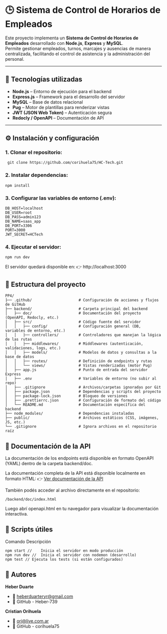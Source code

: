 # 🕒 Sistema de Control de Horarios de Empleados

Este proyecto implementa un **Sistema de Control de Horarios de Empleados** desarrollado con **Node.js**, **Express** y **MySQL**.  
Permite gestionar empleados, turnos, marcajes y ausencias de manera centralizada, facilitando el control de asistencia y la administración del personal.

---

## 🚀 Tecnologías utilizadas

- **Node.js** – Entorno de ejecución para el backend  
- **Express.js** – Framework para el desarrollo del servidor  
- **MySQL** – Base de datos relacional  
- **Pug** – Motor de plantillas para renderizar vistas  
- **JWT (JSON Web Token)** – Autenticación segura  
- **Redocly / OpenAPI** – Documentación de API  

---

## ⚙️ Instalación y configuración

### 1. Clonar el repositorio:
   ```
    git clone https://github.com/corihuela75/HC-Tech.git
   ```

### 2. Instalar dependencias:

  ```
  npm install
  ```
 
### 3. Configurar las variables de entorno (.env):

```
DB_HOST=localhost
DB_USER=root
DB_PASS=admin123    
DB_NAME=saas_app
DB_PORT=3306
PORT=3000
JWT_SECRET=HCTech
```

### 4. Ejecutar el servidor:

```
npm run dev
```

El servidor quedará disponible en:  👉 http://localhost:3000


## 📂 Estructura del proyecto

```
PP4/
├── .github/                     # Configuración de acciones y flujos de GitHub
├── backend/                     # Carpeta principal del backend
│   ├── doc/                     # Documentación del proyecto (OpenAPI, Redocly, etc.)
│   ├── src/                     # Código fuente del servidor
│   │   ├── config/              # Configuración general (DB, variables de entorno, etc.)
│   │   ├── controllers/         # Controladores que manejan la lógica de las rutas
│   │   ├── middlewares/         # Middlewares (autenticación, validaciones, logs, etc.)
│   │   ├── models/              # Modelos de datos y consultas a la base de datos
│   │   ├── routes/              # Definición de endpoints y rutas
│   │   └── views/               # Vistas renderizadas (motor Pug)
│   ├── app.js                   # Punto de entrada del servidor Express
│   ├── .env                     # Variables de entorno (no subir al repo)
│   ├── .gitignore               # Archivos/carpetas ignoradas por Git
│   ├── package.json             # Dependencias y scripts del proyecto
│   ├── package-lock.json        # Bloqueo de versiones
│   ├── .prettierrc.json         # Configuración de formato del código
│   └── README.md                # Documentación específica del backend
├── node_modules/                # Dependencias instaladas
├── public/                      # Archivos estáticos (CSS, imágenes, JS, etc.)
└── .gitignore                   # Ignora archivos en el repositorio raíz

```

## 📘 Documentación de la API

La documentación de los endpoints está disponible en formato OpenAPI (YAML) dentro de la carpeta backend/doc.

La documentación completa de la API está disponible localmente en formato HTML: 👉 [Ver documentación de la API](http://localhost:3000/doc/index.html)

También podés acceder al archivo directamente en el repositorio:

```
/backend/doc/index.html
```

Luego abrí openapi.html en tu navegador para visualizar la documentación interactiva.

## 🧩 Scripts útiles
Comando	Descripción
```
npm start //	Inicia el servidor en modo producción
npm run dev //	Inicia el servidor con nodemon (desarrollo)
npm test //	Ejecuta los tests (si están configurados)
```


## 👤 Autores

**Heber Duarte**
* 📧 heberduarteryr@gmail.com
* 🔗 GitHub - Heber-739


**Cristian Orihuela**
* 📧 ori@live.com.ar
* 🔗 GitHub - corihuela75